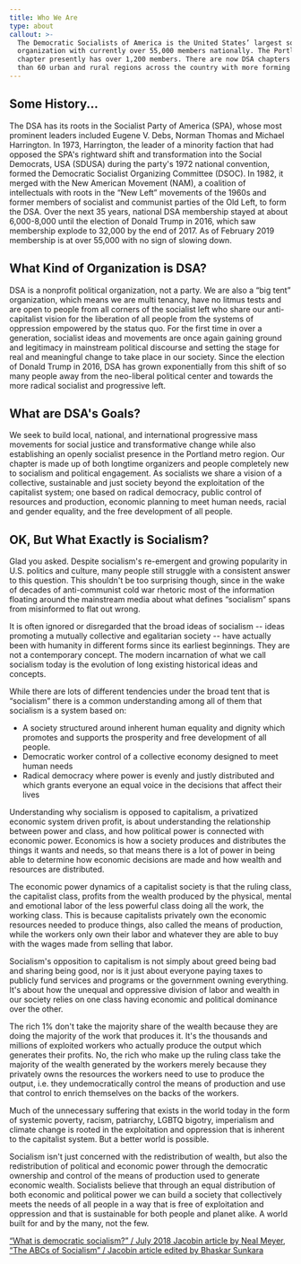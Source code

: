 ```yaml
---
title: Who We Are
type: about
callout: >-
  The Democratic Socialists of America is the United States’ largest socialist
  organization with currently over 55,000 members nationally. The Portland
  chapter presently has over 1,200 members. There are now DSA chapters in more
  than 60 urban and rural regions across the country with more forming everyday.
---
```

## Some History...

The DSA has its roots in the Socialist Party of America (SPA), whose most prominent leaders included Eugene V. Debs, Norman Thomas and Michael Harrington. In 1973, Harrington, the leader of a minority faction that had opposed the SPA's rightward shift and transformation into the Social Democrats, USA (SDUSA) during the party's 1972 national convention, formed the Democratic Socialist Organizing Committee (DSOC). In 1982, it merged with the New American Movement (NAM), a coalition of intellectuals with roots in the “New Left” movements of the 1960s and former members of socialist and communist parties of the Old Left, to form the DSA. Over the next 35 years, national DSA membership stayed at about 6,000-8,000 until the election of Donald Trump in 2016, which saw membership explode to 32,000 by the end of 2017. As of February 2019 membership is at over 55,000 with no sign of slowing down.

## What Kind of Organization is DSA?

DSA is a nonprofit political organization, not a party. We are also a “big tent” organization, which means we are multi tenancy, have no litmus tests and are open to people from all corners of the socialist left who share our anti-capitalist vision for the liberation of all people from the systems of oppression empowered by the status quo. For the first time in over a generation, socialist ideas and movements are once again gaining ground and legitimacy in mainstream political discourse and setting the stage for real and meaningful change to take place in our society. Since the election of Donald Trump in 2016, DSA has grown exponentially from this shift of so many people away from the neo-liberal political center and towards the more radical socialist and progressive left. 

## What are DSA's Goals?

We seek to build local, national, and international progressive mass movements for social justice and transformative change while also establishing an openly socialist presence in the Portland metro region. Our chapter is made up of both longtime organizers and people completely new to socialism and political engagement. As socialists we share a vision of a collective, sustainable and just society beyond the exploitation of the capitalist system; one based on radical democracy, public control of resources and production, economic planning to meet human needs, racial and gender equality, and the free development of all people.

## OK, But What Exactly is Socialism?

Glad you asked. Despite socialism's re-emergent and growing popularity in U.S. politics and culture, many people still struggle with a consistent answer to this question. This shouldn't be too surprising though, since in the wake of decades of anti-communist cold war rhetoric most of the information floating around the mainstream media about what defines “socialism” spans from misinformed to flat out wrong.

It is often ignored or disregarded that the broad ideas of socialism -- ideas promoting a mutually collective and egalitarian society -- have actually been with humanity in different forms since its earliest beginnings. They are not a contemporary concept. The modern incarnation of what we call socialism today is the evolution of long existing historical ideas and concepts.

While there are lots of different tendencies under the broad tent that is “socialism” there is a common understanding among all of them that socialism is a system based on:

* A society structured around inherent human equality and dignity which promotes and supports the prosperity and free development of all people.
* Democratic worker control of a collective economy designed to meet human needs
* Radical democracy where power is evenly and justly distributed and which grants everyone an equal voice in the decisions that affect their lives

Understanding why socialism is opposed to capitalism, a privatized economic system driven profit, is about understanding the relationship between power and class, and how political power is connected with economic power. Economics is how a society produces and distributes the things it wants and needs, so that means there is a lot of power in being able to determine how economic decisions are made and how wealth and resources are distributed.

The economic power dynamics of a capitalist society is that the ruling class, the capitalist class, profits from the wealth produced by the physical, mental and emotional labor of the less powerful class doing all the work, the working class. This is because capitalists privately own the economic resources needed to produce things, also called the means of production, while the workers only own their labor and whatever they are able to buy with the wages made from selling that labor.

Socialism's opposition to capitalism is not simply about greed being bad and sharing being good, nor is it just about everyone paying taxes to publicly fund services and programs or the government owning everything. It's about how the unequal and oppressive division of labor and wealth in our society relies on one class having economic and political dominance over the other.

The rich 1% don't take the majority share of the wealth because they are doing the majority of the work that produces it. It's the thousands and millions of exploited workers who actually produce the output which generates their profits. No, the rich who make up the ruling class take the majority of the wealth generated by the workers merely because they privately owns the resources the workers need to use to produce the output, i.e. they undemocratically control the means of production and use that control to enrich themselves on the backs of the workers.

Much of the unnecessary suffering that exists in the world today in the form of systemic poverty, racism, patriarchy, LGBTQ bigotry, imperialism and climate change is rooted in the exploitation and oppression that is inherent to the capitalist system. But a better world is possible.

Socialism isn't just concerned with the redistribution of wealth, but also the redistribution of political and economic power through the democratic ownership and control of the means of production used to generate economic wealth. Socialists believe that through an equal distribution of both economic and political power we can build a society that collectively meets the needs of all people in a way that is free of exploitation and oppression and that is sustainable for both people and planet alike. A world built for and by the many, not the few.

[“What is democratic socialism?” / July 2018 Jacobin article by Neal Meyer](https://jacobinmag.com/2018/07/democratic-socialism-bernie-sanders-social-democracy-alexandria-ocasio-cortez), [“The ABCs of Socialism” / Jacobin article edited by Bhaskar Sunkara](https://s3.jacobinmag.com/issues/jacobin-abcs.pdf)
